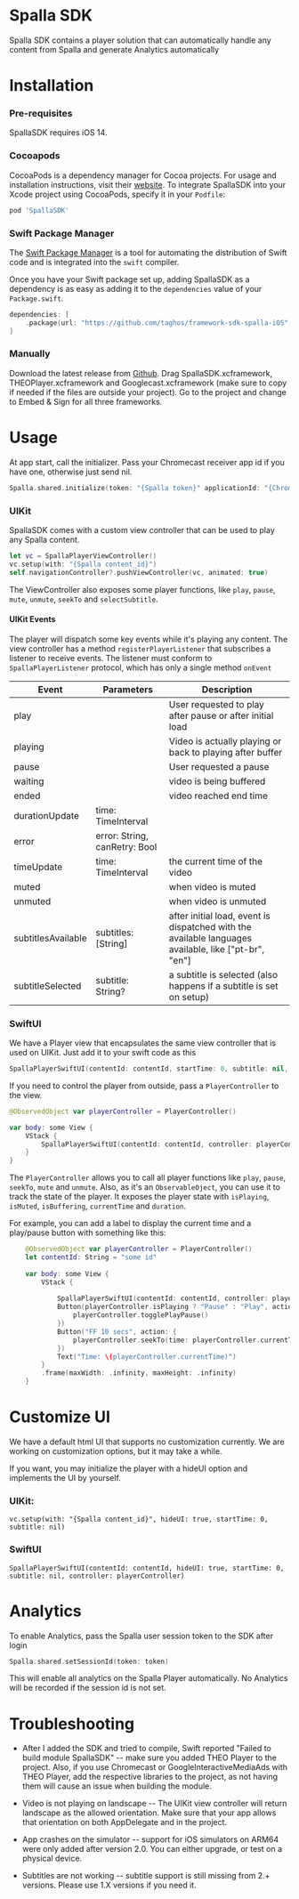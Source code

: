 # Spalla SDK

Spalla SDK contains a player solution that can automatically handle any content from Spalla and generate Analytics automatically

# Installation

### Pre-requisites

SpallaSDK requires iOS 14. 

### Cocoapods

CocoaPods is a dependency manager for Cocoa projects. For usage and installation instructions, visit their [website](https://www.cocoapods.org). To integrate SpallaSDK into your Xcode project using CocoaPods, specify it in your `Podfile`:

```rb
pod 'SpallaSDK'
```

### Swift Package Manager

The [Swift Package Manager](https://swift.org/package-manager/) is a tool for automating the distribution of Swift code and is integrated into the `swift` compiler.

Once you have your Swift package set up, adding SpallaSDK as a dependency is as easy as adding it to the `dependencies` value of your `Package.swift`.

```swift
dependencies: [
    .package(url: "https://github.com/taghos/framework-sdk-spalla-iOS", .upToNextMajor(from: "2.2.0"))
]
```

### Manually

Download the latest release from [Github](https://github.com/taghos/framework-sdk-spalla-iOS/releases). Drag SpallaSDK.xcframework, THEOPlayer.xcframework and Googlecast.xcframework (make sure to copy if needed if the files are outside your project). Go to the project and change to Embed & Sign for all three frameworks.

# Usage

At app start, call the initializer. Pass your Chromecast receiver app id if you have one, otherwise just send nil.

```swift
Spalla.shared.initialize(token: "{Spalla token}" applicationId: "{Chromecast application id}")
```

### UIKit

SpallaSDK comes with a custom view controller that can be used to play any Spalla content. 
```swift
let vc = SpallaPlayerViewController()
vc.setup(with: "{Spalla content_id}")
self.navigationController?.pushViewController(vc, animated: true)
```

The ViewController also exposes some player functions, like `play`, `pause`, `mute`, `unmute`, `seekTo` and `selectSubtitle`.

#### UIKit Events

The player will dispatch some key events while it's playing any content. The view controller has a method `registerPlayerListener` that subscribes a listener to receive events. The listener must conform to `SpallaPlayerListener` protocol, which has only a single method `onEvent`

| Event    | Parameters | Description |
| -------- | ------- | ------- |
| play | | User requested to play after pause or after initial load
| playing | | Video is actually playing or back to playing after buffer
| pause | | User requested a pause
| waiting | | video is being buffered
| ended | | video reached end time
| durationUpdate | time: TimeInterval | | the video duration updated. Usually only sent once after initial metadata is loaded
| error | error: String, canRetry: Bool | | sent when the video has any error, and if the error can be retried (like connection errors)
| timeUpdate | time: TimeInterval | the current time of the video
| muted | | when video is muted
| unmuted | | when video is unmuted
| subtitlesAvailable | subtitles: [String] | after initial load, event is dispatched with the available languages available, like ["pt-br", "en"]
| subtitleSelected | subtitle: String? | a subtitle is selected (also happens if a subtitle is set on setup)

### SwiftUI

We have a Player view that encapsulates the same view controller that is used on UIKit. Just add it to your swift code as this

```swift
SpallaPlayerSwiftUI(contentId: contentId, startTime: 0, subtitle: nil, controller: nil)
```

If you need to control the player from outside, pass a `PlayerController` to the view.

```swift
@ObservedObject var playerController = PlayerController()

var body: some View {
    VStack {
        SpallaPlayerSwiftUI(contentId: contentId, controller: playerController)
    }
}

```

The `PlayerController` allows you to call all player functions like `play`, `pause`, `seekTo`, `mute` and `unmute`. Also, as it's an `ObservableOject`, you can use it to track the state of the player. It exposes the player state with `isPlaying`, `isMuted`, `isBuffering`, `currentTime` and `duration`.

For example, you can add a label to display the current time and a play/pause button with something like this:

```swift
    @ObservedObject var playerController = PlayerController()
    let contentId: String = "some id"
    
    var body: some View {
        VStack {
            
            SpallaPlayerSwiftUI(contentId: contentId, controller: playerController)
            Button(playerController.isPlaying ? "Pause" : "Play", action: {
                playerController.togglePlayPause()
            })
            Button("FF 10 secs", action: {
                playerController.seekTo(time: playerController.currentTime + 10)
            })
            Text("Time: \(playerController.currentTime)")
        }
        .frame(maxWidth: .infinity, maxHeight: .infinity)
    }

```

# Customize UI

We have a default html UI that supports no customization currently. We are working on customization options, but it may take a while.

If you want, you may initialize the player with a hideUI option and implements the UI by yourself. 

### UIKit:

```
vc.setup(with: "{Spalla content_id}", hideUI: true, startTime: 0, subtitle: nil)
```

### SwiftUI

```
SpallaPlayerSwiftUI(contentId: contentId, hideUI: true, startTime: 0, subtitle: nil, controller: playerController)
```

# Analytics

To enable Analytics, pass the Spalla user session token to the SDK after login

```swift
Spalla.shared.setSessionId(token: token)
```

This will enable all analytics on the Spalla Player automatically. No Analytics will be recorded if the session id is not set.


# Troubleshooting

- After I added the SDK and tried to compile, Swift reported "Failed to build module SpallaSDK"
-- make sure you added THEO Player to the project. Also, if you use Chromecast or GoogleInteractiveMediaAds with THEO Player, add the respective libraries to the project, as not having them will cause an issue when building the module.

- Video is not playing on landscape
-- The UIKit view controller will return landscape as the allowed orientation. Make sure that your app allows that orientation on both AppDelegate and in the project. 

- App crashes on the simulator
-- support for iOS simulators on ARM64 were only added after version 2.0. You can either upgrade, or test on a physical device. 

- Subtitles are not working
-- subtitle support is still missing from 2.+ versions. Please use 1.X versions if you need it.